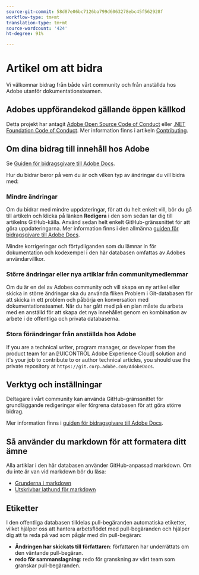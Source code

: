```yaml
---
source-git-commit: 58d87e06bc7126ba799d6063278ebc45f562928f
workflow-type: tm+mt
translation-type: tm+mt
source-wordcount: '424'
ht-degree: 91%

---
```

# Artikel om att bidra

Vi välkomnar bidrag från både vårt community och från anställda hos Adobe utanför dokumentationsteamen.

## Adobes uppförandekod gällande öppen källkod

Detta projekt har antagit [Adobe Open Source Code of Conduct](code-of-conduct.md) eller [.NET Foundation Code of Conduct](https://dotnetfoundation.org/code-of-conduct). Mer information finns i artikeln [Contributing](contributing.md).

## Om dina bidrag till innehåll hos Adobe

Se [Guiden för bidragsgivare till Adobe Docs](https://docs.adobe.com/help/en/contributor/contributor-guide/introduction.html).

Hur du bidrar beror på vem du är och vilken typ av ändringar du vill bidra med:

### Mindre ändringar

Om du bidrar med mindre uppdateringar, för att du helt enkelt vill, bör du gå till artikeln och klicka på länken **Redigera** i den som sedan tar dig till artikelns GitHub-källa. Använd sedan helt enkelt GitHub-gränssnittet för att göra uppdateringarna. Mer information finns i den allmänna [guiden för bidragsgivare till Adobe Docs](https://docs.adobe.com/help/en/contributor/contributor-guide/introduction.html).

Mindre korrigeringar och förtydliganden som du lämnar in för dokumentation och kodexempel i den här databasen omfattas av Adobes användarvillkor.

### Större ändringar eller nya artiklar från communitymedlemmar

Om du är en del av Adobes community och vill skapa en ny artikel eller skicka in större ändringar ska du använda fliken Problem i Git-databasen för att skicka in ett problem och påbörja en konversation med dokumentationsteamet. När du har gått med på en plan måste du arbeta med en anställd för att skapa det nya innehållet genom en kombination av arbete i de offentliga och privata databaserna.

<!--
If you submit a pull request with significant changes to documentation and code examples, you'll see a message in the pull request asking you to submit an online contribution license agreement (CLA). We need you to complete the online form before we can review your pull request.
-->

### Stora förändringar från anställda hos Adobe

If you are a technical writer, program manager, or developer from the product team for an [!UICONTROL Adobe Experience Cloud] solution and it&#39;s your job to contribute to or author technical articles, you should use the private repository at `https://git.corp.adobe.com/AdobeDocs`.

<!--Employees from other parts of the Adobe world should use the public repo for minor updates.-->

## Verktyg och inställningar

Deltagare i vårt community kan använda GitHub-gränssnittet för grundläggande redigeringar eller förgrena databasen för att göra större bidrag.

Mer information finns i [guiden för bidragsgivare till Adobe Docs](https://docs.adobe.com/help/en/contributor/contributor-guide/introduction.html).

## Så använder du markdown för att formatera ditt ämne

Alla artiklar i den här databasen använder GitHub-anpassad markdown. Om du inte är van vid markdown bör du läsa:

* [Grunderna i markdown](https://help.github.com/articles/getting-started-with-writing-and-formatting-on-github/)
* [Utskrivbar lathund för markdown](https://guides.github.com/pdfs/markdown-cheatsheet-online.pdf)

## Etiketter

I den offentliga databasen tilldelas pull-begäranden automatiska etiketter, vilket hjälper oss att hantera arbetsflödet med pull-begäranden och hjälper dig att ta reda på vad som pågår med din pull-begäran:

* **Ändringen har skickats till författaren**: författaren har underrättats om den väntande pull-begäran.
* **redo för sammanslagning**: redo för granskning av vårt team som granskar pull-begäranden.
